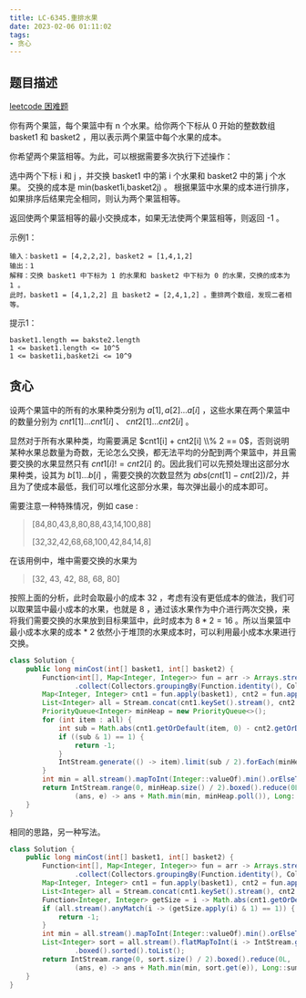```yaml
---
title: LC-6345.重排水果
date: 2023-02-06 01:11:02
tags:
- 贪心 
---
```


## 题目描述
[leetcode 困难题](https://leetcode.cn/problems/rearranging-fruits/)

你有两个果篮，每个果篮中有 n 个水果。给你两个下标从 0 开始的整数数组 basket1 和 basket2 ，用以表示两个果篮中每个水果的成本。

你希望两个果篮相等。为此，可以根据需要多次执行下述操作：

选中两个下标 i 和 j ，并交换 basket1 中的第 i 个水果和 basket2 中的第 j 个水果。
交换的成本是 min(basket1i,basket2j) 。
根据果篮中水果的成本进行排序，如果排序后结果完全相同，则认为两个果篮相等。

返回使两个果篮相等的最小交换成本，如果无法使两个果篮相等，则返回 -1 。

示例1：
```
输入：basket1 = [4,2,2,2], basket2 = [1,4,1,2]
输出：1
解释：交换 basket1 中下标为 1 的水果和 basket2 中下标为 0 的水果，交换的成本为 1 。
此时，basket1 = [4,1,2,2] 且 basket2 = [2,4,1,2] 。重排两个数组，发现二者相等。
```

提示1：
```
basket1.length == bakste2.length
1 <= basket1.length <= 10^5
1 <= basket1i,basket2i <= 10^9
```

## 贪心
设两个果篮中的所有的水果种类分别为 $a[1],a[2]...a[i]$ ，这些水果在两个果篮中的数量分别为 $cnt1[1]...cnt1[i]$ 、 $cnt2[1]...cnt2[i]$ 。

显然对于所有水果种类，均需要满足 $cnt1[i] + cnt2[i] \\% 2 == 0$，否则说明某种水果总数量为奇数，无论怎么交换，都无法平均的分配到两个果篮中，并且需要交换的水果显然只有 $cnt1[i] != cnt2[i]$ 的。因此我们可以先预处理出这部分水果种类，设其为 $b[1]...b[i]$ ，需要交换的次数显然为 $abs(cnt[1] - cnt[2]) / 2$，并且为了使成本最低，我们可以堆化这部分水果，每次弹出最小的成本即可。

需要注意一种特殊情况，例如 case :
> [84,80,43,8,80,88,43,14,100,88]
> 
>[32,32,42,68,68,100,42,84,14,8]

在该用例中，堆中需要交换的水果为
> [32, 43, 42, 88, 68, 80]
> 
按照上面的分析，此时会取最小的成本 $32$ ，考虑有没有更低成本的做法，我们可以取果篮中最小成本的水果，也就是 $8$ ，通过该水果作为中介进行两次交换，来将我们需要交换的水果放到目标果篮中，此时成本为 $8 *2 = 16$ 。所以当果篮中最小成本水果的成本 * 2 依然小于堆顶的水果成本时，可以利用最小成本水果进行交换。
```Java
class Solution {
    public long minCost(int[] basket1, int[] basket2) {
        Function<int[], Map<Integer, Integer>> fun = arr -> Arrays.stream(arr).boxed()
                .collect(Collectors.groupingBy(Function.identity(), Collectors.summingInt(e -> 1)));;
        Map<Integer, Integer> cnt1 = fun.apply(basket1), cnt2 = fun.apply(basket2);
        List<Integer> all = Stream.concat(cnt1.keySet().stream(), cnt2.keySet().stream()).distinct().toList();
        PriorityQueue<Integer> minHeap = new PriorityQueue<>();
        for (int item : all) {
            int sub = Math.abs(cnt1.getOrDefault(item, 0) - cnt2.getOrDefault(item, 0));
            if ((sub & 1) == 1) {
                return -1;
            }
            IntStream.generate(() -> item).limit(sub / 2).forEach(minHeap::offer);
        }
        int min = all.stream().mapToInt(Integer::valueOf).min().orElseThrow() * 2;
        return IntStream.range(0, minHeap.size() / 2).boxed().reduce(0L,
                (ans, e) -> ans + Math.min(min, minHeap.poll()), Long::sum);
    }
}
```
相同的思路，另一种写法。
```Java
class Solution {
    public long minCost(int[] basket1, int[] basket2) {
        Function<int[], Map<Integer, Integer>> fun = arr -> Arrays.stream(arr).boxed()
                .collect(Collectors.groupingBy(Function.identity(), Collectors.summingInt(e -> 1)));;
        Map<Integer, Integer> cnt1 = fun.apply(basket1), cnt2 = fun.apply(basket2);
        List<Integer> all = Stream.concat(cnt1.keySet().stream(), cnt2.keySet().stream()).distinct().toList();
        Function<Integer, Integer> getSize = i -> Math.abs(cnt1.getOrDefault(i, 0) - cnt2.getOrDefault(i, 0));
        if (all.stream().anyMatch(i -> (getSize.apply(i) & 1) == 1)) {
            return -1;
        }
        int min = all.stream().mapToInt(Integer::valueOf).min().orElseThrow() * 2;
        List<Integer> sort = all.stream().flatMapToInt(i -> IntStream.generate(() -> i).limit(getSize.apply(i) / 2))
                .boxed().sorted().toList();
        return IntStream.range(0, sort.size() / 2).boxed().reduce(0L,
                (ans, e) -> ans + Math.min(min, sort.get(e)), Long::sum);
    }
}
```